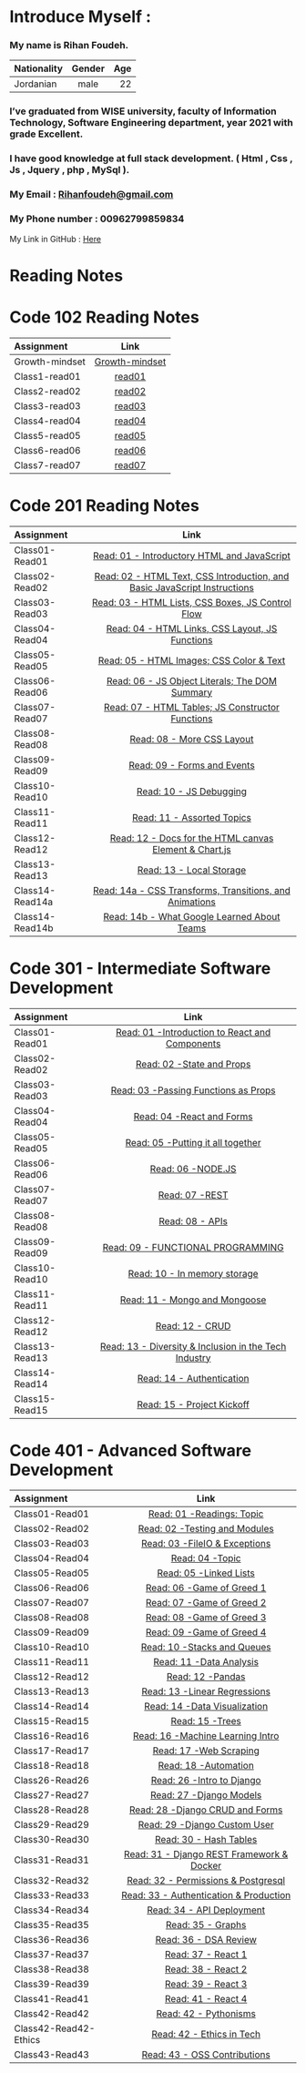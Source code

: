 
# Introduce Myself :
### My name is Rihan Foudeh.

| Nationality	 | Gender     | Age   | 
| :---         |    :----:  |  ---: | 
| Jordanian	   | male       | 22    | 

### I’ve graduated from WISE university, faculty of Information Technology, Software Engineering department, year 2021 with grade Excellent.
### I have good knowledge at full stack development. ( Html , Css , Js , Jquery , php , MySql ).

### My Email : Rihanfoudeh@gmail.com 
### My Phone number : 00962799859834 
My Link in GitHub : [Here](https://github.com/RihanFoudeh) 



# Reading Notes

# Code 102 Reading Notes
 
 
 
| Assignment      	 |  Link     |
| :---         |    :----:  |  
| Growth-mindset|[Growth-mindset](https://rihanfoudeh.github.io/Reading-note/102/Growth-mindset )  |
|Class1-read01|[read01](https://rihanfoudeh.github.io/Reading-note/102/read01)             |
|Class2-read02|[read02](https://rihanfoudeh.github.io/Reading-note/102/read02)                  |
|Class3-read03|[read03](https://rihanfoudeh.github.io/Reading-note/102/read03)                  |
|Class4-read04|[read04](https://rihanfoudeh.github.io/Reading-note/102/read04)                  |
|Class5-read05|[read05](https://rihanfoudeh.github.io/Reading-note/102/read05)                  |
|Class6-read06|[read06](https://rihanfoudeh.github.io/Reading-note/102/read06)                  |
|Class7-read07|[read07](https://rihanfoudeh.github.io/Reading-note/102/read07)                  |



# Code 201 Reading Notes


| Assignment      	 |  Link     |
| :---         |    :----:  |  
| Class01-Read01|[	Read: 01 - Introductory HTML and JavaScript](https://rihanfoudeh.github.io/Reading-note/201/Class01)  |
| Class02-Read02|[	Read: 02 - HTML Text, CSS Introduction, and Basic JavaScript Instructions](https://rihanfoudeh.github.io/Reading-note/201/Class02)  |
| Class03-Read03|[	Read: 03 - HTML Lists, CSS Boxes, JS Control Flow](https://rihanfoudeh.github.io/Reading-note/201/Class03)  |
| Class04-Read04|[	Read: 04 - HTML Links, CSS Layout, JS Functions](https://rihanfoudeh.github.io/Reading-note/201/Class04)  |
| Class05-Read05|[	Read: 05 - HTML Images; CSS Color & Text](https://rihanfoudeh.github.io/Reading-note/201/Class05)  |
| Class06-Read06|[	Read: 06 - JS Object Literals; The DOM Summary](https://rihanfoudeh.github.io/Reading-note/201/Class06)  |
| Class07-Read07|[	Read: 07 - HTML Tables; JS Constructor Functions](https://rihanfoudeh.github.io/Reading-note/201/Class07)  |
| Class08-Read08|[	Read: 08 - More CSS Layout](https://rihanfoudeh.github.io/Reading-note/201/Class08)  |
| Class09-Read09|[	Read: 09 - Forms and Events](https://rihanfoudeh.github.io/Reading-note/201/Class09)  |
| Class10-Read10|[	Read: 10 - JS Debugging](https://rihanfoudeh.github.io/Reading-note/201/Class10)  |
| Class11-Read11|[	Read: 11 - Assorted Topics](https://rihanfoudeh.github.io/Reading-note/201/Class11)  |
| Class12-Read12|[	Read: 12 - Docs for the HTML canvas  Element & Chart.js](https://rihanfoudeh.github.io/Reading-note/201/Class12)  |
| Class13-Read13|[	Read: 13 - Local Storage](https://rihanfoudeh.github.io/Reading-note/201/Class13)  |
| Class14-Read14a|[	Read: 14a - CSS Transforms, Transitions, and Animations](https://rihanfoudeh.github.io/Reading-note/201/Class14a)  |
| Class14-Read14b|[	Read: 14b - What Google Learned About Teams](https://rihanfoudeh.github.io/Reading-note/201/Class14b)  |




# Code 301 - Intermediate Software Development


| Assignment      	 |  Link     |
| :---         |    :----:  |  
| Class01-Read01|[	Read: 01 -Introduction to React and Components](https://rihanfoudeh.github.io/Reading-note/301/Class01)  |
| Class02-Read02|[	Read: 02 -State and Props](https://rihanfoudeh.github.io/Reading-note/301/Class02)  |
| Class03-Read03|[	Read: 03 -Passing Functions as Props](https://rihanfoudeh.github.io/Reading-note/301/Class03)  |
| Class04-Read04|[	Read: 04 -React and Forms](https://rihanfoudeh.github.io/Reading-note/301/Class04)  |
| Class05-Read05|[	Read: 05 -Putting it all together](https://rihanfoudeh.github.io/Reading-note/301/Class05)  |
| Class06-Read06|[	Read: 06 -NODE.JS](https://rihanfoudeh.github.io/Reading-note/301/Class06)  |
| Class07-Read07|[	Read: 07 -REST](https://rihanfoudeh.github.io/Reading-note/301/Class07)  |
| Class08-Read08|[	Read: 08 - APIs](https://rihanfoudeh.github.io/Reading-note/301/Class08)  |
| Class09-Read09|[	Read: 09 - FUNCTIONAL PROGRAMMING](https://rihanfoudeh.github.io/Reading-note/301/Class09)  |
| Class10-Read10|[	Read: 10 - In memory storage](https://rihanfoudeh.github.io/Reading-note/301/Class10)  |
| Class11-Read11|[	Read: 11 - Mongo and Mongoose](https://rihanfoudeh.github.io/Reading-note/301/Class11)  |
| Class12-Read12|[	Read: 12 - CRUD](https://rihanfoudeh.github.io/Reading-note/301/Class12)  |
| Class13-Read13|[	Read: 13 - Diversity & Inclusion in the Tech Industry](https://rihanfoudeh.github.io/Reading-note/301/Class13)  |
| Class14-Read14|[	Read: 14 - Authentication](https://rihanfoudeh.github.io/Reading-note/301/Class14)  |
| Class15-Read15|[	Read: 15 - Project Kickoff](https://rihanfoudeh.github.io/Reading-note/301/Class15)  |





# Code 401 - Advanced Software Development


| Assignment      	 |  Link     |
| :---         |    :----:  |  
| Class01-Read01|[	Read: 01 -Readings: Topic](https://rihanfoudeh.github.io/Reading-note/401/Class01)  |
| Class02-Read02|[	Read: 02 -Testing and Modules](https://rihanfoudeh.github.io/Reading-note/401/Class02)  |
| Class03-Read03|[	Read: 03 -FileIO & Exceptions](https://rihanfoudeh.github.io/Reading-note/401/Class03)  |
| Class04-Read04|[	Read: 04 -Topic](https://rihanfoudeh.github.io/Reading-note/401/Class04)  |
| Class05-Read05|[	Read: 05 -Linked Lists](https://rihanfoudeh.github.io/Reading-note/401/Class05)  |
| Class06-Read06|[	Read: 06 -Game of Greed 1](https://rihanfoudeh.github.io/Reading-note/401/Class06)  |
| Class07-Read07|[	Read: 07 -Game of Greed 2](https://rihanfoudeh.github.io/Reading-note/401/Class07)  |
| Class08-Read08|[	Read: 08 -Game of Greed 3](https://rihanfoudeh.github.io/Reading-note/401/Class08)  |
| Class09-Read09|[	Read: 09 -Game of Greed 4](https://rihanfoudeh.github.io/Reading-note/401/Class09)  |
| Class10-Read10|[	Read: 10 -Stacks and Queues](https://rihanfoudeh.github.io/Reading-note/401/Class10)  |
| Class11-Read11|[	Read: 11 -Data Analysis](https://rihanfoudeh.github.io/Reading-note/401/Class11)  |
| Class12-Read12|[	Read: 12 -Pandas ](https://rihanfoudeh.github.io/Reading-note/401/Class12)  |
| Class13-Read13|[	Read: 13 -Linear Regressions ](https://rihanfoudeh.github.io/Reading-note/401/Class13)  |
| Class14-Read14|[	Read: 14 -Data Visualization ](https://rihanfoudeh.github.io/Reading-note/401/Class14)  |
| Class15-Read15|[	Read: 15 -Trees ](https://rihanfoudeh.github.io/Reading-note/401/Class15)  |
| Class16-Read16|[	Read: 16 -Machine Learning Intro ](https://rihanfoudeh.github.io/Reading-note/401/Class16)  |
| Class17-Read17|[	Read: 17 -Web Scraping ](https://rihanfoudeh.github.io/Reading-note/401/Class17)  |
| Class18-Read18|[	Read: 18 -Automation ](https://rihanfoudeh.github.io/Reading-note/401/Class18)  |
| Class26-Read26|[	Read: 26 -Intro to Django ](https://rihanfoudeh.github.io/Reading-note/401/Class26)  |
| Class27-Read27|[	Read: 27 -Django Models ](https://rihanfoudeh.github.io/Reading-note/401/Class27)  |
| Class28-Read28|[	Read: 28 -Django CRUD and Forms ](https://rihanfoudeh.github.io/Reading-note/401/Class28)  |
| Class29-Read29|[	Read: 29 -Django Custom User ](https://rihanfoudeh.github.io/Reading-note/401/Class29)  |
| Class30-Read30|[	Read: 30 - Hash Tables ](https://rihanfoudeh.github.io/Reading-note/401/Class30)  |
| Class31-Read31|[	Read: 31 - Django REST Framework & Docker ](https://rihanfoudeh.github.io/Reading-note/401/Class31)  |
| Class32-Read32|[	Read: 32 - Permissions & Postgresql ](https://rihanfoudeh.github.io/Reading-note/401/Class32)  |
| Class33-Read33|[	Read: 33 - Authentication & Production ](https://rihanfoudeh.github.io/Reading-note/401/Class33)  |
| Class34-Read34|[	Read: 34 - API Deployment ](https://rihanfoudeh.github.io/Reading-note/401/Class34)  |
| Class35-Read35|[	Read: 35 - Graphs ](https://rihanfoudeh.github.io/Reading-note/401/Class35)  |
| Class36-Read36|[	Read: 36 - DSA Review ](https://rihanfoudeh.github.io/Reading-note/401/Class36)  |
| Class37-Read37|[	Read: 37 - React 1 ](https://rihanfoudeh.github.io/Reading-note/401/Class37)  |
| Class38-Read38|[	Read: 38 - React 2 ](https://rihanfoudeh.github.io/Reading-note/401/Class38)  |
| Class39-Read39|[	Read: 39 - React 3 ](https://rihanfoudeh.github.io/Reading-note/401/Class39)  |
| Class41-Read41|[	Read: 41 - React 4 ](https://rihanfoudeh.github.io/Reading-note/401/Class41)  |
| Class42-Read42|[	Read: 42 - Pythonisms ](https://rihanfoudeh.github.io/Reading-note/401/Class42)  |
| Class42-Read42-Ethics |[	Read: 42 - Ethics in Tech ](https://rihanfoudeh.github.io/Reading-note/401/Class42Ethics)  |
| Class43-Read43|[	Read: 43 - OSS Contributions ](https://rihanfoudeh.github.io/Reading-note/401/Class43)  |








































